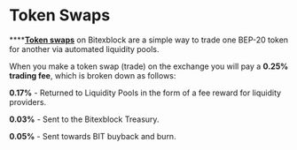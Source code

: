 # Token Swaps


****[**Token swaps**](https://exchange.bitexblock.com/#/swap) on Bitexblock are a simple way to trade one BEP-20 token for another via automated liquidity pools.


When you make a token swap (trade) on the exchange you will pay a **0.25% trading fee**, which is broken down as follows:

**0.17%** - Returned to Liquidity Pools in the form of a fee reward for liquidity providers.

**0.03%** - Sent to the Bitexblock Treasury.

**0.05%** - Sent towards BIT buyback and burn.
